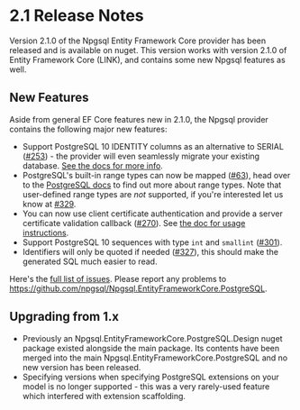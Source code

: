 # 2.1 Release Notes

Version 2.1.0 of the Npgsql Entity Framework Core provider has been released and is available on nuget. This version works with version 2.1.0 of Entity Framework Core (LINK), and contains some new Npgsql features as well. 

## New Features

Aside from general EF Core features new in 2.1.0, the Npgsql provider contains the following major new features:

* Support PostgreSQL 10 IDENTITY columns as an alternative to SERIAL ([#253](https://github.com/npgsql/Npgsql.EntityFrameworkCore.PostgreSQL/issues/253)) - the provider will even seamlessly migrate your existing database. [See the docs for more info](http://www.npgsql.org/efcore/value-generation.html).
* PostgreSQL's built-in range types can now be mapped ([#63](https://github.com/npgsql/Npgsql.EntityFrameworkCore.PostgreSQL/issues/63)), head over to the [PostgreSQL docs](https://www.postgresql.org/docs/current/static/rangetypes.html) to find out more about range types. Note that user-defined range types are *not* supported, if you're interested let us know at [#329](https://github.com/npgsql/Npgsql.EntityFrameworkCore.PostgreSQL/issues/329).
* You can now use client certificate authentication and provide a server certificate validation callback ([#270](https://github.com/npgsql/Npgsql.EntityFrameworkCore.PostgreSQL/issues/270)). See [the doc for usage instructions](http://www.npgsql.org/efcore/misc.html#certificate-authentication).
* Support PostgreSQL 10 sequences with type `int` and `smallint` ([#301](https://github.com/npgsql/Npgsql.EntityFrameworkCore.PostgreSQL/issues/301)).
* Identifiers will only be quoted if needed ([#327](https://github.com/npgsql/Npgsql.EntityFrameworkCore.PostgreSQL/issues/327)), this should make the generated SQL much easier to read.

Here's the [full list of issues](https://github.com/npgsql/Npgsql.EntityFrameworkCore.PostgreSQL/milestone/8?closed=1). Please report any problems to https://github.com/npgsql/Npgsql.EntityFrameworkCore.PostgreSQL.

## Upgrading from 1.x

* Previously an Npgsql.EntityFrameworkCore.PostgreSQL.Design nuget package existed alongside the main package. Its contents have been merged into the main Npgsql.EntityFrameworkCore.PostgreSQL and no new version has been released.
* Specifying versions when specifying PostgreSQL extensions on your model is no longer supported - this was a very rarely-used feature which interfered with extension scaffolding.
